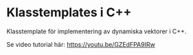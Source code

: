 # Klasstemplates i C++
Klasstemplate för implementering av dynamiska vektorer i C++.

Se video tutorial här:
https://youtu.be/GZEdFPA9IRw
